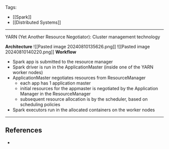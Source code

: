 Tags:
- [[Spark]]
- [[Distributed Systems]]
---
YARN (Yet Another Resource Negotiator): Cluster management technology

**Architecture**
![[Pasted image 20240810135626.png]]
![[Pasted image 20240810140220.png]]
**Workflow**
- Spark app is submitted to the resource manager
- Spark driver is run in the ApplicationMaster (inside one of the YARN worker nodes)
- ApplicationMaster negotiates resources from ResourceManager
	- each app has 1 application master
	- initial resources for the appmaster is negotiated by the Application Manager in the ResourceManager
	- subsequent resource allocation is by the scheduler, based on scheduling policies
- Spark executors run in the allocated containers on the worker nodes

---
## References
- 